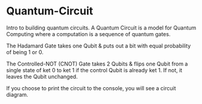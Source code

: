 # Quantum-Circuit
Intro to building quantum circuits. A Quantum Circuit is a model for Quantum Computing where a computation is a sequence of quantum gates.

The Hadamard Gate takes one Qubit & puts out a bit with equal probability of being 1 or 0.

The Controlled-NOT (CNOT) Gate takes 2 Qubits & flips one Qubit from a single state of ket 0 to ket 1 if the control Qubit is already ket 1. If not, it leaves the Qubit unchanged. 

If you choose to print the circuit to the console, you will see a circuit diagram. 
